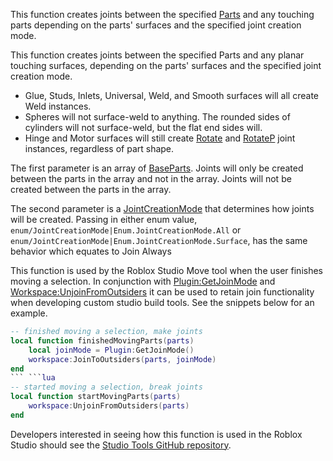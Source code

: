 This function creates joints between the specified [Parts](https://developer.roblox.com/en-us/api-reference/class/BasePart) and any touching parts depending on the parts' surfaces and the specified joint creation mode.

This function creates joints between the specified Parts and any planar touching surfaces, depending on the parts' surfaces and the specified joint creation mode.

*   Glue, Studs, Inlets, Universal, Weld, and Smooth surfaces will all create Weld instances.
*   Spheres will not surface-weld to anything. The rounded sides of cylinders will not surface-weld, but the flat end sides will.
*   Hinge and Motor surfaces will still create [Rotate](https://developer.roblox.com/en-us/api-reference/class/Rotate) and [RotateP](https://developer.roblox.com/en-us/api-reference/class/RotateP) joint instances, regardless of part shape.

The first parameter is an array of [BaseParts](https://developer.roblox.com/en-us/api-reference/class/BasePart). Joints will only be created between the parts in the array and not in the array. Joints will not be created between the parts in the array.

The second parameter is a [JointCreationMode](https://developer.roblox.com/en-us/api-reference/enum/JointCreationMode) that determines how joints will be created. Passing in either enum value, `enum/JointCreationMode|Enum.JointCreationMode.All` or `enum/JointCreationMode|Enum.JointCreationMode.Surface`, has the same behavior which equates to Join Always

This function is used by the Roblox Studio Move tool when the user finishes moving a selection. In conjunction with [Plugin:GetJoinMode](https://developer.roblox.com/en-us/api-reference/function/Plugin/GetJoinMode) and [Workspace:UnjoinFromOutsiders](https://developer.roblox.com/en-us/api-reference/function/Workspace/UnjoinFromOutsiders) it can be used to retain join functionality when developing custom studio build tools. See the snippets below for an example.

```lua
-- finished moving a selection, make joints
local function finishedMovingParts(parts)
    local joinMode = Plugin:GetJoinMode()
    workspace:JoinToOutsiders(parts, joinMode)
end
``` ```lua
-- started moving a selection, break joints
local function startMovingParts(parts)
    workspace:UnjoinFromOutsiders(parts)
end
```

Developers interested in seeing how this function is used in the Roblox Studio should see the [Studio Tools GitHub repository](https://github.com/Roblox/Studio-Tools).